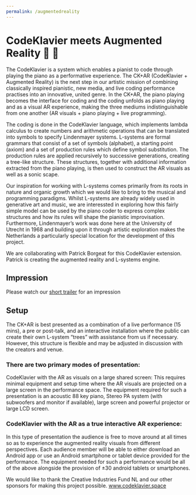 ```yaml
---
permalink: /augmentedreality
---
```

# CodeKlavier meets Augmented Reality 📱 🌱 

The CodeKlavier is a system which enables a pianist to code through playing the piano as a performative experience. The CK+AR (CodeKlavier + Augmented Reality)  is the next step in our artistic mission of combining classically inspired pianistic, new media, and live coding performance practises into an innovative, united genre. In the CK+AR, the piano playing becomes the interface for coding and the coding unfolds as piano playing and as a visual AR experience, making the three mediums indistinguishable from one another (AR visuals + piano playing + live programming). 

The coding is done in the CodeKlavier language, which implements lambda calculus to create numbers and arithmetic operations that can be translated into symbols to specify Lindenmayer systems. L-systems are formal grammars that consist of a set of symbols (alphabet), a starting point (axiom) and a set of production rules which define symbol substitution. The production rules are applied recursively to successive generations, creating a tree-like structure. These structures, together with additional information extracted from the piano playing, is then used to construct the AR visuals as well as a sonic scape.

Our inspiration for working with L-systems comes primarily from its roots in nature and organic growth which we would like to bring to the musical and programming paradigms. Whilst L-systems are already widely used in generative art and music, we are interessted in exploring how this fairly simple model can be used by the piano coder to express complex structures and how its rules will shape the pianistic improvisation.  Furthermore,  Lindenmayer’s work was done here at the University of Utrecht in 1968 and building upon it through artistic exploration makes  the Netherlands a particularly special location for the development of this project.

We are collaborating with Patrick Borgeat for this CodeKlavier extension. Patrick is creating the augmented reality and L-systems engine.

## Impression
Please watch our [short trailer](https://youtu.be/p65YavCUEuQ) for an impression 

## Setup
The CK+AR is best presented as a combination of a live performance (15 mins), a pre or post-talk, and an interactive installation where the public can create their own L-system “trees” with assistance from us if necessary. However, this structure is flexible and may be adjusted in discussion with the creators and venue.

### There are two primary modes of presentation:
CodeKlavier with the AR as visuals on a large shared  screen:
This requires minimal equipment  and setup time where the AR visuals are projected on a large screen in the performance space. The equipment required for such a presentation is an acoustic 88 key piano, Stereo PA system (with subwoofers and monitor if available), large screen and powerful projector or large LCD screen.

### CodeKlavier  with the AR as a true interactive AR experience:
In this type of presentation the audience is free to move around at all times so as to experience the augmented reality visuals from different perspectives. Each audience member will be able to either download an Android app or use an Android smartphone or tablet device provided for the performance. The equipment needed for such a performance would be all of the above alongside the provision of ±30 android tablets or smartphones.


We would like to thank the Creative Industries Fund NL and our other sponsors for making this project possible.
www.codeklavier.space


